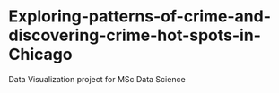 # Exploring-patterns-of-crime-and-discovering-crime-hot-spots-in-Chicago
Data Visualization project for MSc Data Science
